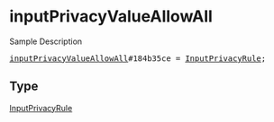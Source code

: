 # inputPrivacyValueAllowAll

Sample Description

<pre>
<a href="../constructor/inputPrivacyValueAllowAll.md">inputPrivacyValueAllowAll</a>#184b35ce = <a href="../type/InputPrivacyRule.md">InputPrivacyRule</a>;</pre>

## Type

<a href="../type/InputPrivacyRule.md">InputPrivacyRule</a>
